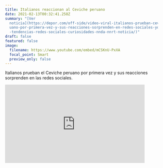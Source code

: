 ```yaml
---
title: Italianos reaccionan al Ceviche peruano
date: 2021-02-13T00:32:41.258Z
summary: "[Ver
  noticia](https://depor.com/off-side/video-viral-italianos-prueban-ceviche-per\
  uano-por-primera-vez-y-sus-reacciones-sorprenden-en-redes-sociales-youtube-yt\
  -tendencias-redes-sociales-curiosidades-nnda-nnrt-noticia/)"
draft: false
featured: false
image:
  filename: https://www.youtube.com/embed/mCSKnU-PxXA
  focal_point: Smart
  preview_only: false
---
```

Italianos prueban el Ceviche peruano por primera vez y sus reacciones sorprenden en las redes sociales.

<iframe width="460" height="259" src="https://www.youtube.com/embed/mCSKnU-PxXA" frameborder="0" allow="accelerometer; autoplay; clipboard-write; encrypted-media; gyroscope; picture-in-picture" allowfullscreen></iframe>
